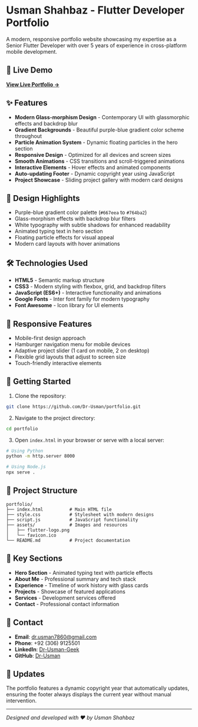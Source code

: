 # Usman Shahbaz - Flutter Developer Portfolio

A modern, responsive portfolio website showcasing my expertise as a Senior Flutter Developer with over 5 years of experience in cross-platform mobile development.

## 🌟 Live Demo

**[View Live Portfolio →](https://usmanshahbaz.com)**

## ✨ Features

- **Modern Glass-morphism Design** - Contemporary UI with glassmorphic effects and backdrop blur
- **Gradient Backgrounds** - Beautiful purple-blue gradient color scheme throughout
- **Particle Animation System** - Dynamic floating particles in the hero section
- **Responsive Design** - Optimized for all devices and screen sizes
- **Smooth Animations** - CSS transitions and scroll-triggered animations
- **Interactive Elements** - Hover effects and animated components
- **Auto-updating Footer** - Dynamic copyright year using JavaScript
- **Project Showcase** - Sliding project gallery with modern card designs

## 🎨 Design Highlights

- Purple-blue gradient color palette (`#667eea` to `#764ba2`)
- Glass-morphism effects with backdrop blur filters
- White typography with subtle shadows for enhanced readability
- Animated typing text in hero section
- Floating particle effects for visual appeal
- Modern card layouts with hover animations

## 🛠️ Technologies Used

- **HTML5** - Semantic markup structure
- **CSS3** - Modern styling with flexbox, grid, and backdrop filters
- **JavaScript (ES6+)** - Interactive functionality and animations
- **Google Fonts** - Inter font family for modern typography
- **Font Awesome** - Icon library for UI elements

## 📱 Responsive Features

- Mobile-first design approach
- Hamburger navigation menu for mobile devices
- Adaptive project slider (1 card on mobile, 2 on desktop)
- Flexible grid layouts that adjust to screen size
- Touch-friendly interactive elements

## 🚀 Getting Started

1. Clone the repository:
```bash
git clone https://github.com/Dr-Usman/portfolio.git
```

2. Navigate to the project directory:
```bash
cd portfolio
```

3. Open `index.html` in your browser or serve with a local server:
```bash
# Using Python
python -m http.server 8000

# Using Node.js
npx serve .
```

## 📂 Project Structure

```
portfolio/
├── index.html          # Main HTML file
├── style.css           # Stylesheet with modern designs
├── script.js           # JavaScript functionality
├── assets/             # Images and resources
│   ├── flutter-logo.png
│   └── favicon.ico
└── README.md           # Project documentation
```

## 🎯 Key Sections

- **Hero Section** - Animated typing text with particle effects
- **About Me** - Professional summary and tech stack
- **Experience** - Timeline of work history with glass cards
- **Projects** - Showcase of featured applications
- **Services** - Development services offered
- **Contact** - Professional contact information

## 📧 Contact

- **Email**: dr.usman7860@gmail.com
- **Phone**: +92 (306) 9125501
- **LinkedIn**: [Dr-Usman-Geek](https://www.linkedin.com/in/Dr-Usman-Geek)
- **GitHub**: [Dr-Usman](https://github.com/Dr-Usman)

## 🔄 Updates

The portfolio features a dynamic copyright year that automatically updates, ensuring the footer always displays the current year without manual intervention.

---

*Designed and developed with ❤️ by Usman Shahbaz*